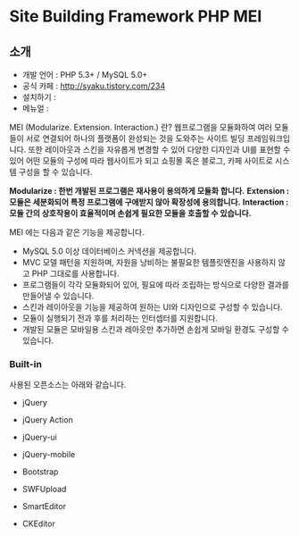 Site Building Framework PHP MEI
=======

## 소개

* 개발 언어 : PHP 5.3+ / MySQL 5.0+
* 공식 카페 : http://syaku.tistory.com/234
* 설치하기 : 
* 메뉴얼 : 

MEI (Modularize. Extension. Interaction.) 란? 웹프로그램을 모듈화하여 여러 모듈들이 서로 연결되어 하나의 플랫폼이 완성되는 것을 도와주는 사이트 빌딩 프레임워크입니다. 또한 레이아웃과 스킨을 자유롭게 변경할 수 있어 다양한 디자인과 UI를 표현할 수 있어 어떤 모듈의 구성에 따라 웹사이트가 되고 쇼핑몰 혹은 블로그, 카페 사이트로 시스템 구성을 할 수 있습니다.


**Modularize : 한번 개발된 프로그램은 재사용이 용의하게 모듈화 합니다.**
**Extension : 모듈은 세분화되어 특정 프로그램에 구애받지 않아 확장성에 용의합니다.**
**Interaction : 모듈 간의 상호작용이 효율적이며 손쉽게 필요한 모듈을 호출할 수 있습니다.**


MEI 에는 다음과 같은 기능을 제공합니다.

* MySQL 5.0 이상 데이터베이스 커넥션을 제공합니다.
* MVC 모델 패턴을 지원하며, 자원을 낭비하는 불필요한 템플릿엔진을 사용하지 않고 PHP 그대로를 사용합니다.
* 프로그램들이 각각 모듈화되어 있어, 필요에 따라 조립하는 방식으로 다양한 결과를 만들어낼 수 있습니다.
* 스킨과 레이아웃을 기능을 제공하여 원하는 UI와 디자인으로 구성할 수 있습니다.
* 모듈이 실행되기 전과 후를 처리하는 인터셉터를 지원합니다.
* 개발된 모듈은 모바일용 스킨과 레아웃만 추가하면 손쉽게 모바일 환경도 구성할 수 있습니다.


### Built-in

사용된 오픈소스는 아래와 같습니다.

* jQuery

* jQuery Action

* jQuery-ui
* jQuery-mobile
* Bootstrap

* SWFUpload
* SmartEditor
* CKEditor

